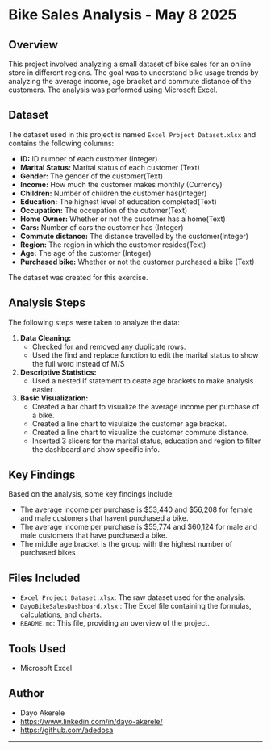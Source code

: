 # Bike Sales Analysis - May 8 2025

## Overview

This project involved analyzing a small dataset of bike sales for an online store in different regions. The goal was to understand bike usage trends by analyzing the average income, age bracket and commute distance of the customers.  The analysis was performed using Microsoft Excel.
## Dataset

The dataset used in this project is named `Excel Project Dataset.xlsx` and contains the following columns:

* **ID:** ID number of each customer (Integer)
* **Marital Status:** Marital status of each customer (Text)
* **Gender:** The gender of the customer(Text)
* **Income:** How much the customer makes monthly (Currency)
* **Children:** Number of children the customer has(Integer)
* **Education:** The highest level of education completed(Text)
* **Occupation:** The occupation of the cutomer(Text)
* **Home Owner:** Whether or not the cusotmer has a home(Text)
* **Cars:** Number of cars the customer has (Integer)
* **Commute distance:** The distance travelled by the customer(Integer)
* **Region:** The region in which the customer resides(Text)
* **Age:** The age of the customer (Integer)
* **Purchased bike:** Whether or not the customer purchased a bike (Text)


The dataset was created for this exercise.

## Analysis Steps

The following steps were taken to analyze the data:

1.  **Data Cleaning:**
    * Checked for and removed any duplicate rows. 
	* Used the find and replace function to edit the marital status to show the full word instead of M/S
2.  **Descriptive Statistics:**
    * Used a nested if statement to ceate age brackets to make analysis easier . 
3.  **Basic Visualization:**
    * Created a bar chart to visualize the average income per purchase of a bike. 
    * Created a line chart to visulaize the customer age bracket.
    * Created a line chart to visualize the customer commute distance.
	* Inserted 3 slicers for the marital status, education and region to filter the dashboard and show specific info. 

## Key Findings

Based on the analysis, some key findings include:

* The average income per purchase is $53,440 and $56,208 for female and male customers that havent purchased a bike.
* The average income per purchase is $55,774 and $60,124 for male and male customers that have purchased a bike.
* The middle age bracket is the group with the highest number of purchased bikes

## Files Included

* `Excel Project Dataset.xlsx`: The raw dataset used for the analysis.
* `DayoBikeSalesDashboard.xlsx` : The Excel file containing the formulas, calculations, and charts.
* `README.md`: This file, providing an overview of the project.

## Tools Used

* Microsoft Excel


## Author

* Dayo Akerele
* https://www.linkedin.com/in/dayo-akerele/
* https://github.com/adedosa

---